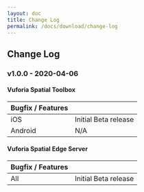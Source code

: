 ```yaml
---
layout: doc
title: Change Log
permalink: /docs/download/change-log
---
```


## Change Log

###  v1.0.0 - 2020-04-06

#### Vuforia Spatial Toolbox

|Bugfix / Features | |
|---|---|
|iOS |Initial Beta release|
|Android| N/A|


#### Vuforia Spatial Edge Server

|Bugfix / Features | |
|---|---|
| All | Initial Beta release|